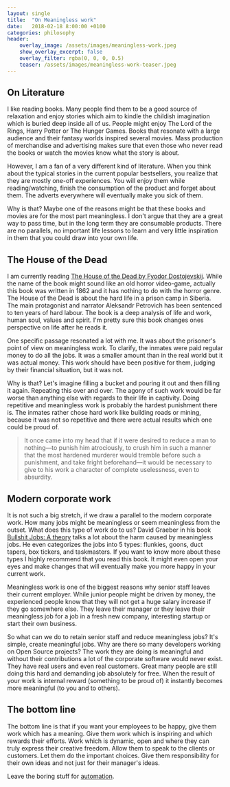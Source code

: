 ```yaml
---
layout: single
title:  "On Meaningless work"
date:   2018-02-18 8:00:00 +0100
categories: philosophy
header:
    overlay_image: /assets/images/meaningless-work.jpeg
    show_overlay_excerpt: false
    overlay_filter: rgba(0, 0, 0, 0.5)
    teaser: /assets/images/meaningless-work-teaser.jpeg
---
```


## On Literature

I like reading books. Many people find them to be a good source of relaxation and enjoy stories which aim to kindle the childish imagination which is buried deep inside all of us. People might enjoy The Lord of the Rings, Harry Potter or The Hunger Games. Books that resonate with a large audience and their fantasy worlds inspired several movies. Mass production of merchandise and advertising makes sure that even those who never read the books or watch the movies know what the story is about.

However, I am a fan of a very different kind of literature. When you think about the typical stories in the current popular bestsellers, you realize that they are mostly one-off experiences. You will enjoy them while reading/watching, finish the consumption of the product and forget about them. The adverts everywhere will eventually make you sick of them.

Why is that? Maybe one of the reasons might be that these books and movies are for the most part meaningless. I don't argue that they are a great way to pass time, but in the long term they are consumable products. There are no parallels, no important life lessons to learn and very little inspiration in them that you could draw into your own life.

## The House of the Dead

I am currently reading [The House of the Dead by Fyodor Dostojevskij](https://en.wikipedia.org/wiki/The_House_of_the_Dead_(novel)). While the name of the book might sound like an old horror video-game, actually this book was written in 1862 and it has nothing to do with the horror genre. The House of the Dead is about the hard life in a prison camp in Siberia. The main protagonist and narrator Aleksandr Petrovich has been sentenced to ten years of hard labour. The book is a deep analysis of life and work, human soul, values and spirit. I'm pretty sure this book changes ones perspective on life after he reads it.

One specific passage resonated a lot with me. It was about the prisoner's point of view on meaningless work. To clarify, the inmates were paid regular money to do all the jobs. It was a smaller amount than in the real world but it was actual money. This work should have been positive for them, judging by their financial situation, but it was not. 

Why is that? Let's imagine filling a bucket and pouring it out and then filling it again. Repeating this over and over. The agony of such work would be far worse than anything else with regards to their life in captivity. Doing repetitive and meaningless work is probably the hardest punishment there is. The inmates rather chose hard work like building roads or mining, because it was not so repetitive and there were actual results which one could be proud of. 

> It once came into my head that if it were desired to reduce a man to nothing—to punish him atrociously, to crush him in such a manner that the most hardened murderer would tremble before such a punishment, and take fright beforehand—it would be necessary to give to his work a character of complete uselessness, even to absurdity.

## Modern corporate work

It is not such a big stretch, if we draw a parallel to the modern corporate work. How many jobs might be meaningless or seem meaningless from the outset. What does this type of work do to us? David Graeber in his book [Bullshit Jobs: A theory](https://en.wikipedia.org/wiki/Bullshit_Jobs) talks a lot about the harm caused by meaningless jobs. He even categorizes the jobs into 5 types:  flunkies, goons, duct tapers, box tickers, and taskmasters. If you want to know more about these types I highly recommend that you read this book. It might even open your eyes and make changes that will eventually make you more happy in your current work.

Meaningless work is one of the biggest reasons why senior staff leaves their current employer. While junior people might be driven by money, the experienced people know that they will not get a huge salary increase if they go somewhere else. They leave their manager or they leave their meaningless job for a job in a fresh new company, interesting startup or start their own business.

So what can we do to retain senior staff and reduce meaningless jobs? It's simple, create meaningful jobs. Why are there so many developers working on Open Source projects? The work they are doing is meaningful and without their contributions a lot of the corporate software would never exist. They have real users and even real customers. Great many people are still doing this hard and demanding job absolutely for free. When the result of your work is internal reward (something to be proud of) it instantly becomes more meaningful (to you and to others).

## The bottom line

The bottom line is that if you want your employees to be happy, give them work which has a meaning. Give them work which is inspiring and which rewards their efforts. Work which is dynamic, open and where they can truly express their creative freedom. Allow them to speak to the clients or customers. Let them do the important choices. Give them responsibility for their own ideas and not just for their manager's ideas.

Leave the boring stuff for [automation](https://automatetheboringstuff.com).

